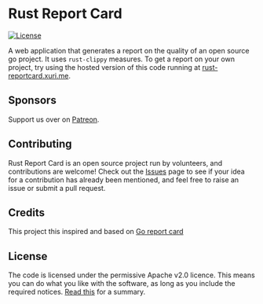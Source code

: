# Rust Report Card

[![License](https://img.shields.io/badge/License-Apache%202.0-blue.svg)](https://github.com/xuri/rust-reportcard/blob/master/LICENSE)

A web application that generates a report on the quality of an open source go project. It uses `rust-clippy` measures. To get a report on your own project, try using the hosted version of this code running at [rust-reportcard.xuri.me](https://rust-reportcard.xuri.me).

## Sponsors

Support us over on [Patreon](https://www.patreon.com/xuri).

## Contributing

Rust Report Card is an open source project run by volunteers, and contributions are welcome! Check out the [Issues](https://github.com/xuri/rust-reportcard/issues) page to see if your idea for a contribution has already been mentioned, and feel free to raise an issue or submit a pull request.

## Credits

This project this inspired and based on [Go report card](https://github.com/gojp/goreportcard)

## License

The code is licensed under the permissive Apache v2.0 licence. This means you can do what you like with the software, as long as you include the required notices. [Read this](https://tldrlegal.com/license/apache-license-2.0-(apache-2.0)) for a summary.
